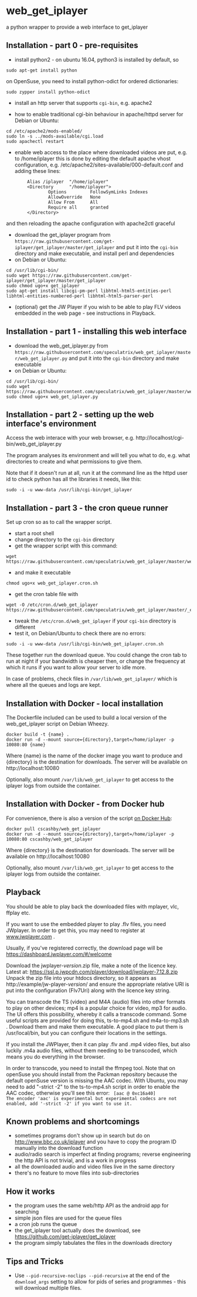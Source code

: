 # web_get_iplayer
a python wrapper to provide a web interface to get_iplayer


## Installation - part 0 - pre-requisites

* install python2 - on ubuntu 16.04, python3 is installed by default, so
```
sudo apt-get install python
```

on OpenSuse, you need to install python-odict for ordered dictionaries:
```
sudo zypper install python-odict
```

* install an http server that supports `cgi-bin`, e.g. apache2

* how to enable traditional cgi-bin behaviour in apache/httpd server for
  Debian or Ubuntu:

```
cd /etc/apache2/mods-enabled/
sudo ln -s ../mods-available/cgi.load
sudo apachectl restart
```

* enable web access to the place where downloaded videos are put, e.g. to /home/iplayer
this is done by editing the default apache vhost configuration, e.g. /etc/apache2/sites-available/000-default.conf
and adding these lines:
```
        Alias /iplayer  "/home/iplayer"
        <Directory      "/home/iplayer">
                Options         FollowSymLinks Indexes
                AllowOverride   None
                Allow From      All
                Require all     granted
        </Directory>
```
and then reloading the apache configuration with apache2ctl graceful


* download the get_iplayer program from
  `https://raw.githubusercontent.com/get-iplayer/get_iplayer/master/get_iplayer`
  and put it into the `cgi-bin` directory and make executable, and install
  perl and dependencies
* on Debian or Ubuntu:
```
cd /usr/lib/cgi-bin/
sudo wget https://raw.githubusercontent.com/get-iplayer/get_iplayer/master/get_iplayer
sudo chmod ugo+x get_iplayer
sudo apt-get install libcgi-pm-perl libhtml-html5-entities-perl libhtml-entities-numbered-perl libhtml-html5-parser-perl
```

* (optional) get the JW Player if you wish to be able to play FLV
  videos embedded in the web page - see instructions in Playback.


## Installation - part 1 - installing this web interface

* download the web_get_iplayer.py from
  `https://raw.githubusercontent.com/speculatrix/web_get_iplayer/master/web_get_iplayer.py`
  and put it into the `cgi-bin` directory and make executable
* on Debian or Ubuntu:

```
cd /usr/lib/cgi-bin/
sudo wget https://raw.githubusercontent.com/speculatrix/web_get_iplayer/master/web_get_iplayer.py
sudo chmod ugo+x web_get_iplayer.py
```

## Installation - part 2 - setting up the web interface's environment

Access the web interace with your web browser, e.g. http://localhost/cgi-bin/web_get_iplayer.py

The program analyses its environment and will tell you what to do,
e.g. what directories to create and what permissions to give them.

Note that if it doesn't run at all, run it at the command line as the httpd
user id to check python has all the libraries it needs, like this:
```
sudo -i -u www-data /usr/lib/cgi-bin/get_iplayer
```

## Installation - part 3 - the cron queue runner

Set up cron so as to call the wrapper script.

* start a root shell
* change directory to the `cgi-bin` directory
* get the wrapper script with this command:
```
wget https://raw.githubusercontent.com/speculatrix/web_get_iplayer/master/web_get_iplayer.cron.sh
```
* and make it executable
```
chmod ugo+x web_get_iplayer.cron.sh
```
* get the cron table file with
```
wget -O /etc/cron.d/web_get_iplayer https://raw.githubusercontent.com/speculatrix/web_get_iplayer/master/_etc_cron.d_web_get_iplayer
```
* tweak the `/etc/cron.d/web_get_iplayer` if your `cgi-bin` directory is different
* test it, on Debian/Ubuntu to check there are no errors:

```
sudo -i -u www-data /usr/lib/cgi-bin/web_get_iplayer.cron.sh
```
These together run the download queue. You could change the cron tab to run
at night if your bandwidth is cheaper then, or change the frequency at which it
runs if you want to allow your server to idle more.

In case of problems, check files in `/var/lib/web_get_iplayer/` which is where
all the queues and logs are kept.

## Installation with Docker - local installation

The Dockerfile included can be used to build a local version of the web_get_iplayer script on Debian Wheezy.

```
docker build -t {name} .
docker run -d --mount source={directory},target=/home/iplayer -p 10080:80 {name}
```
Where {name} is the name of the docker image you want to produce and {directory} is the destination for downloads.  The server will be available on http://localhost:10080

Optionally, also mount `/var/lib/web_get_iplayer` to get access to the iplayer logs from outside the container.

## Installation with Docker - from Docker hub

For convenience, there is also a version of the script [on Docker Hub](https://hub.docker.com/r/cscashby/web_get_iplayer/):
```
docker pull cscashby/web_get_iplayer
docker run -d --mount source={directory},target=/home/iplayer -p 10080:80 cscashby/web_get_iplayer
```
Where {directory} is the destination for downloads.  The server will be available on http://localhost:10080

Optionally, also mount `/var/lib/web_get_iplayer` to get access to the iplayer logs from outside the container.

## Playback

You should be able to play back the downloaded files with mplayer, vlc, ffplay etc.

If you want to use the embedded player to play .flv files, you need JWplayer.
In order to get this, you may need to register at www.jwplayer.com .

Usually, if you've registered correctly, the download page will be
https://dashboard.jwplayer.com/#/welcome

Download the jwplayer-*version*.zip file, make a note of the licence key.
Latest at: https://ssl.p.jwpcdn.com/player/download/jwplayer-7.12.8.zip
Unpack the zip file into your htdocs directory, so it appears as
http://example/jw-player-*version*/ and ensure the appropriate relative URI
is put into the configuration (Flv7Uri) along with the licence key string.


You can transcode the TS (video) and M4A (audio) files into other formats
to play on other devices; mp4 is a popular choice for video, mp3 for audio.
The UI offers this possibility, whereby it calls a transcode command.
Some useful scripts are provided for doing this, ts-to-mp4.sh and
m4a-to-mp3.sh . Download them and make them executable. A good place to put
them is /usr/local/bin, but you can configure their locations in the settings.

If you install the JWPlayer, then it can play .flv and .mp4 video files,
but also luckily .m4a audio files, without them needing to be transcoded,
which means you do everything in the browser.

In order to transcode, you need to install the ffmpeg tool. Note that on
openSuse you should install from the Packman repository because the default
openSuse version is missing the AAC codec. With Ubuntu, you may need to add
"-strict -2" to the ts-to-mp4.sh script in order to enable the AAC codec,
otherwise you'll see this error:
<code>    [aac @ 0xc16a40] The encoder 'aac' is experimental but experimental codecs are not enabled, add '-strict -2' if you want to use it.</code>


## Known problems and shortcomings

* sometimes programs don't show up in search but do on
  http://www.bbc.co.uk/iplayer and you have to copy the
  program ID manually into the download function
* audio/radio search is imperfect at finding programs; reverse engineering
  the http API is not trivial, and is a work in progress
* all the downloaded audio and video files live in the same directory
* there's no feature to move files into sub-directories


## How it works

* the program uses the same web/http API as the android app for searching
* simple json files are used for the queue files
* a cron job runs the queue
* the get_iplayer tool actually does the download, see
  https://github.com/get-iplayer/get_iplayer
* the program simply tabulates the files in the downloads directory

## Tips and Tricks

* Use `--pid-recursive-noclips --pid-recursive` at the end of the `download_args` setting to allow for pids of series and programmes - this will download multiple files.
